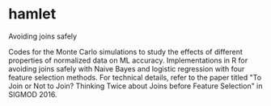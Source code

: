 # hamlet
Avoiding joins safely

Codes for the Monte Carlo simulations to study the effects of different properties of normalized data on ML accuracy. Implementations in R for avoiding joins safely with Naive Bayes and logistic regression with four feature selection methods. For technical details, refer to the paper titled "To Join or Not to Join? Thinking Twice about Joins before Feature Selection" in SIGMOD 2016.
